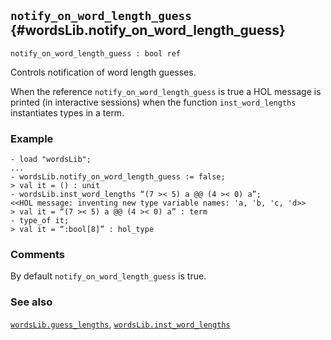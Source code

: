 ## `notify_on_word_length_guess` {#wordsLib.notify_on_word_length_guess}


```
notify_on_word_length_guess : bool ref
```



Controls notification of word length guesses.


When the reference `notify_on_word_length_guess` is true a HOL message is
printed (in interactive sessions) when the function `inst_word_lengths`
instantiates types in a term.

### Example

    
    - load "wordsLib";
    ...
    - wordsLib.notify_on_word_length_guess := false;
    > val it = () : unit
    - wordsLib.inst_word_lengths “(7 >< 5) a @@ (4 >< 0) a”;
    <<HOL message: inventing new type variable names: 'a, 'b, 'c, 'd>>
    > val it = “(7 >< 5) a @@ (4 >< 0) a” : term
    - type_of it;
    > val it = “:bool[8]” : hol_type
    

### Comments

By default `notify_on_word_length_guess` is true.

### See also

[`wordsLib.guess_lengths`](#wordsLib.guess_lengths), [`wordsLib.inst_word_lengths`](#wordsLib.inst_word_lengths)

